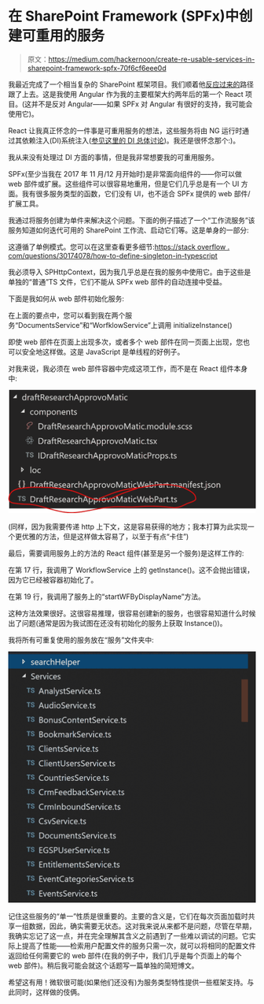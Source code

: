 # 在 SharePoint Framework (SPFx)中创建可重用的服务

> 原文：<https://medium.com/hackernoon/create-re-usable-services-in-sharepoint-framework-spfx-70f6cf6eee0d>

我最近完成了一个相当复杂的 SharePoint 框架项目。我们顺着他[反应过来的](https://hackernoon.com/tagged/react)路径跟了上去。这是我使用 Angular 作为我的主要框架大约两年后的第一个 React 项目。(这并不是反对 Angular——如果 SPFx 对 Angular 有很好的支持，我可能会使用它)。

React 让我真正怀念的一件事是可重用服务的想法，这些服务将由 NG 运行时通过其依赖注入(DI)系统注入([参见这里的 DI 总体讨论](https://stackoverflow.com/questions/130794/what-is-dependency-injection))。我还是很怀念那个:)。

我从来没有处理过 DI 方面的事情，但是我非常想要我的可重用服务。

SPFx(至少当我在 2017 年 11 月/12 月开始时)是非常面向组件的——你可以做 web 部件或扩展。这些组件可以很容易地重用，但是它们几乎总是有一个 UI 方面。我有很多服务类型的函数，它们没有 UI，也不适合 SPFx 提供的 web 部件/扩展工具。

我通过将服务创建为单件来解决这个问题。下面的例子描述了一个“工作流服务”该服务知道如何迭代可用的 SharePoint 工作流、启动它们等。这是单身的一部分:

这遵循了单例模式。您可以在这里查看更多细节:[https://stack overflow . com/questions/30174078/how-to-define-singleton-in-typescript](https://stackoverflow.com/questions/30174078/how-to-define-singleton-in-typescript)

我必须导入 SPHttpContext，因为我几乎总是在我的服务中使用它。由于这些是单独的“普通”TS 文件，它们不能从 SPFx web 部件的自动连接中受益。

下面是我如何从 web 部件初始化服务:

在上面的要点中，您可以看到我在两个服务“DocumentsService”和“WorfklowService”上调用 initializeInstance()

即使 web 部件在页面上出现多次，或者多个 web 部件在同一页面上出现，您也可以安全地这样做。这是 JavaScript 是单线程的好例子。

对我来说，我必须在 web 部件容器中完成这项工作，而不是在 React 组件本身中:

![](img/44b8021341e8ab5ca4a1918765ad337a.png)

(同样，因为我需要传递 http 上下文，这是容易获得的地方；我本打算为此实现一个更优雅的方法，但是这样做太容易了，以至于有点“卡住”)

最后，需要调用服务上的方法的 React 组件(甚至是另一个服务)是这样工作的:

在第 17 行，我调用了 WorkflowService 上的 getInstance()。这不会抛出错误，因为它已经被容器初始化了。

在第 19 行，我调用了服务上的“startWFByDisplayName”方法。

这种方法效果很好。这很容易推理，很容易创建新的服务，也很容易知道什么时候出了问题(通常是因为我试图在还没有初始化的服务上获取 Instance())。

我将所有可重复使用的服务放在“服务”文件夹中:

![](img/9071d5be7aaad0df724c02e1c0c76c44.png)

记住这些服务的“单一”性质是很重要的。主要的含义是，它们在每次页面加载时共享一组数据，因此，确实需要无状态。这对我来说从来都不是问题，尽管在早期，我确实忘记了这一点，并在完全理解其含义之前遇到了一些难以调试的问题。它实际上提高了性能——检索用户配置文件的服务只需一次，就可以将相同的配置文件返回给任何需要它的 web 部件(在我的例子中，我们几乎是每个页面上的每个 web 部件)。稍后我可能会就这个话题写一篇单独的简短博文。

希望这有用！微软很可能(如果他们还没有)为服务类型特性提供一些框架支持。与此同时，这样做的伎俩。